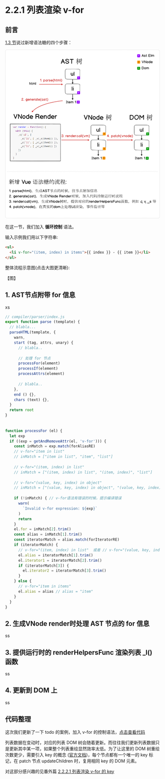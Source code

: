 # 2.2.1 列表渲染 v-for

## 前言

[1.3 节](./1.3.md)说过新增语法糖的四个步骤：

![newSyntacticSugar](../figure/1.3/newSyntacticSugar.png)

在这一节，我们加入 **循环控制** 语法。

输入示例我们用以下字符串:

```html
<ul>
  <li v-for="(item, index) in items">{{ index }} - {{ item }}</li>
</ul>
```

整体流程示意图(点击大图更清晰):

【图】

## 1. AST节点附带 for 信息

xs

```javascript
// compiler/parser/index.js
export function parse (template) {
  // blabla...
  parseHTML(template, {
    warn,
    start (tag, attrs, unary) {
      // blabla..

      // 处理 for 节点
      processFor(element)
      processIf(element)
      processAttrs(element)

      // blabla..
    },
    end () {},
    chars (text) {},
  }
  return root
}
            

function processFor (el) {
  let exp
  if ((exp = getAndRemoveAttr(el, 'v-for'))) {
    const inMatch = exp.match(forAliasRE)
    // v-for="item in list"    
    // inMatch = ["item in list", "item", "list"]
    
    // v-for="(item, index) in list" 
    // inMatch = ["(item, index) in list", "(item, index)", "list"]
    
    // v-for="(value, key, index) in object"    
    // inMatch = ["(value, key, index) in object", "(value, key, index)", "object"]

    if (!inMatch) { // v-for语法有错误的时候，提示编译错误
      warn(
        `Invalid v-for expression: ${exp}`
      )
      return
    }
    el.for = inMatch[2].trim()
    const alias = inMatch[1].trim()
    const iteratorMatch = alias.match(forIteratorRE)
    if (iteratorMatch) { 
      // v-for="(item, index) in list"  或者 // v-for="(value, key, index) in object"
      el.alias = iteratorMatch[1].trim()
      el.iterator1 = iteratorMatch[2].trim()
      if (iteratorMatch[3]) {
        el.iterator2 = iteratorMatch[3].trim()
      }
    } else {
      // v-for="item in items"
      el.alias = alias // alias = "item"
    }
  }
}

```





## 2. 生成VNode render时处理 AST 节点的 for 信息

ss

## 3. 提供运行时的 renderHelpersFunc 渲染列表 _l() 函数

ss

## 4. 更新到 DOM 上

ss

## 代码整理

这次我们更新了一下 todo 的案例，加入 v-for 的控制语法，[点击查看代码](https://github.com/raphealguo/how-to-learn-vue2/tree/2.2.2/examples/2.2.2/todo)

列表数据在变动时，对应的列表 DOM 树会随着更新。而往往我们更新列表数据只是更新其中某一项，如果整个列表重绘显然效率太低。为了让这里的 DOM 树重绘次数更少，需要引入 key 的概念 ([官方文档](https://cn.vuejs.org/v2/guide/list.html#key))，每个节点都有一个唯一的 key 标记，在 patch 节点 updateChildren 时，复用相同 key 的 DOM 元素。

对这部分感兴趣的见番外篇 [2.2.2.1 列表渲染 v-for 的 key](./2.2.2.1)